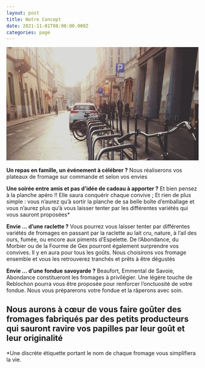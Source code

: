 ```yaml
---
layout: post
title: Notre Concept
date: 2021-11-01T08:00:00.000Z
categories: page
---
```


<img src="/images/fulls/01.jpg" class="fit image"> 

**Un repas en famille, un événement à célébrer ?** Nous réaliserons vos plateaux de fromage sur commande et selon vos envies

**Une soirée entre amis et pas d’idée de cadeau à apporter ?** Et bien pensez à la planche apéro !! Elle saura conquérir chaque convive ; Et rien de plus simple : vous n’aurez qu’à sortir la planche de sa belle boîte d’emballage et vous n’aurez plus qu’à vous laisser tenter par les différentes variétés qui vous sauront proposées*

**Envie ... d’une raclette ?** Vous pourrez vous laisser tenter par différentes variétés de fromages en passant par la raclette au lait cru, nature, à l’ail des ours, fumée, ou encore aux piments d’Espelette. De l’Abondance, du Morbier ou de la Fourme de Gex pourront également surprendre vos convives. Il y en aura pour tous les goûts. Nous choisirons vos fromage ensemble et vous les retrouverez tranchés et prêts à être dégustés

**Envie … d’une fondue savoyarde ?** Beaufort, Emmental de Savoie, Abondance constitueront les fromages à privilégier. Une légère touche de Reblochon pourra vous être proposée pour renforcer l’onctuosité de votre fondue. Nous vous préparerons votre fondue et la râperons avec soin.

## Nous aurons à cœur de vous faire goûter des fromages fabriqués par des petits producteurs qui sauront ravire vos papilles par leur goût et leur originalité

*Une discrète étiquette portant le nom de chaque fromage vous simplifiera la vie.